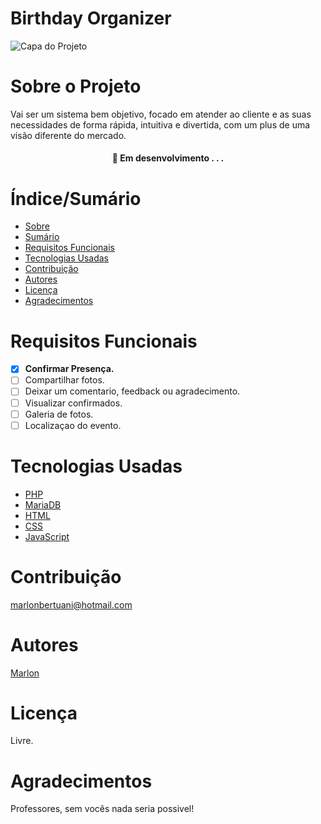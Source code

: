 # Birthday Organizer


![Capa do Projeto](https://github.com/marlonbertuani/borganizer/assets/31507265/077e1ba6-fc87-4121-9bb5-21860a3ea713)

# Sobre o Projeto

Vai ser um sistema bem objetivo, focado em atender ao cliente e as suas necessidades de forma rápida, intuitiva e divertida, com um plus de uma visão diferente do mercado.

<h4 align="center"> 
	🚧  Em desenvolvimento . . .
</h4>

# Índice/Sumário

* [Sobre](#sobre-o-projeto)
* [Sumário](#índice/sumário)
* [Requisitos Funcionais](#requisitos-funcionais)
* [Tecnologias Usadas](#tecnologias-usadas)
* [Contribuição](#contribuição)
* [Autores](#autores)
* [Licença](#licença)
* [Agradecimentos](#agradecimentos)


# Requisitos Funcionais 

- [x] **Confirmar Presença.**
- [ ] Compartilhar fotos.
- [ ] Deixar um comentario, feedback ou agradecimento.
- [ ] Visualizar confirmados.
- [ ] Galeria de fotos.
- [ ] Localizaçao do evento.

# Tecnologias Usadas

- [PHP](https://www.php.net/)
- [MariaDB](https://mariadb.org/)
- [HTML](https://www.w3schools.com/html/html_intro.asp)
- [CSS](https://www.w3.org/TR/css-2023/)
- [JavaScript](https://developer.mozilla.org/pt-BR/docs/Web/JavaScript)

# Contribuição

marlonbertuani@hotmail.com

# Autores

[Marlon](https://github.com/marlonbertuani)

# Licença

Livre.

# Agradecimentos

Professores, sem vocês nada seria possivel!